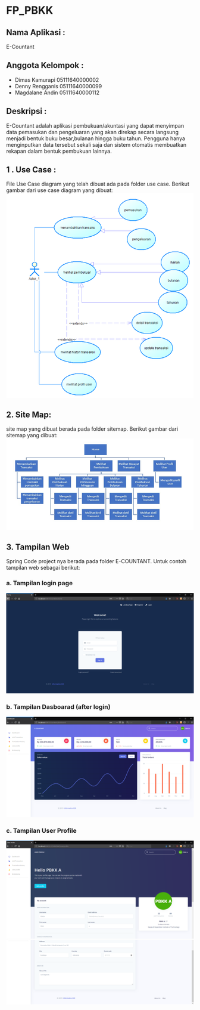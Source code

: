 # FP_PBKK

## Nama Aplikasi :
  E-Countant

## Anggota Kelompok :
- Dimas Kamurapi    05111640000002
- Denny Rengganis   05111640000099
- Magdalane Andin   05111640000112

## Deskripsi :
E-Countant adalah aplikasi pembukuan/akuntasi yang dapat menyimpan data pemasukan dan pengeluaran yang akan direkap secara langsung menjadi bentuk buku besar,bulanan hingga buku tahun. Pengguna hanya menginputkan data tersebut sekali saja dan sistem otomatis membuatkan rekapan dalam bentuk pembukuan lainnya.
    

## 1 . Use Case :
File Use Case diagram yang telah dibuat ada pada folder use case.
Berikut gambar dari use case diagram yang dibuat:
![a](use_case/use_case.PNG)

## 2. Site Map:
site map yang dibuat berada pada folder  sitemap.
Berikut gambar dari sitemap yang dibuat:
![b](sitemap/sitemap.jpg)

## 3. Tampilan Web
Spring Code project nya berada pada folder E-COUNTANT.
Untuk contoh tampilan web sebagai berikut:

### a. Tampilan login page
![1](img/login_page.png)

### b. Tampilan Dasboarad (after login)
![2](img/dashboard_page.PNG)


### c. Tampilan User Profile
![3](img/profil_page1.PNG)
![4](img/profil_page2.PNG)


